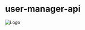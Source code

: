 # user-manager-api


![Logo](https://img.favpng.com/16/6/22/user-computer-icons-logo-clip-art-png-favpng-wVurk7ctMguBduxcEZgRKcHn1.jpg)
